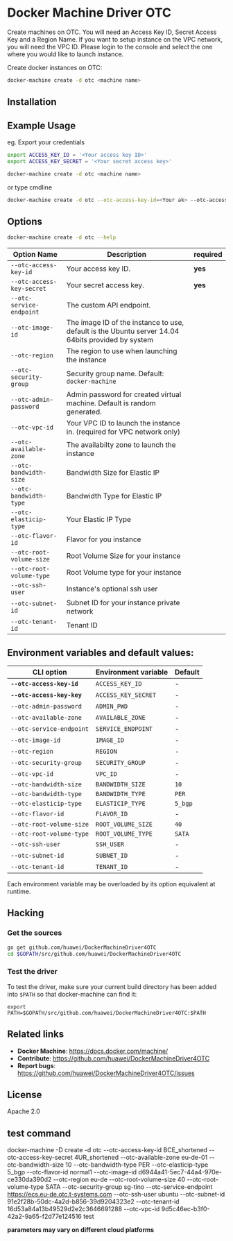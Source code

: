 # Docker Machine Driver OTC
Create machines on OTC. You will need an Access Key ID, Secret Access Key and a Region Name. If you want to setup instance on the VPC network, you will need the VPC ID. Please login to the console and select the one where you would like to launch instance.

Create docker instances on OTC:
```bash
docker-machine create -d otc <machine name>
```

## Installation


## Example Usage
eg. Export your credentials
```bash
export ACCESS_KEY_ID = '<Your access key ID>'
export ACCESS_KEY_SECRET = '<Your secret access key>'

docker-machine create -d otc <machine name>
```
or type cmdline
```bash
docker-machine create -d otc --otc-access-key-id=<Your ak> --otc-access-key-secret=<Your sk> --otc-security-group=<Security group name> --otc-tenant-id=<Your tenant ID> --otc-region=<Region name> --otc-vpc-id=<Your VPC ID> --otc-flavor-id=<instance flavor ID> --otc-image-id=<Guest OS image ID> --otc-subnet-id=<Your subnet ID> --otc-admin-password=<instance login password> --otc-available-zone=<available zone name> <machine name>
```

## Options
```bash
docker-machine create -d otc --help
```
Option Name                                          | Description                                         | required 
------------------------------------------------------|----------------------------------------------------|----|
``--otc-access-key-id`` | Your access key ID.  |**yes**|
``--otc-access-key-secret``|Your secret access key.| **yes** |
``--otc-service-endpoint``|The custom API endpoint.| |
``--otc-image-id``| The image ID of the instance to use, default is the Ubuntu server 14.04 64bits provided by system||
``--otc-region``| The region to use when launching the instance||
``--otc-security-group``| Security group name. Default: `docker-machine`||
``--otc-admin-password``| Admin password for created virtual machine. Default is random generated.||
``--otc-vpc-id``| Your VPC ID to launch the instance in. (required for VPC network only)||
``--otc-available-zone``| The availabilty zone to launch the instance||
``--otc-bandwidth-size``|Bandwidth Size for Elastic IP||
``--otc-bandwidth-type``|Bandwidth Type for Elastic IP||
``--otc-elasticip-type``|Your Elastic IP Type||
``--otc-flavor-id``|Flavor for you instance||
``--otc-root-volume-size``|Root Volume Size for your instance||
``--otc-root-volume-type``|Root Volume type for your instance||
``--otc-ssh-user``|Instance's optional ssh user||
``--otc-subnet-id``|Subnet ID for your instance private network||
``--otc-tenant-id``|Tenant ID||


## Environment variables and default values:

| CLI option                          | Environment variable        | Default          |
|-------------------------------------|-----------------------------|------------------|
| **`--otc-access-key-id`**	| `ACCESS_KEY_ID`	| -                |
| **`--otc-access-key-key`**	| `ACCESS_KEY_SECRET`	| -                |
| `--otc-admin-password`	| `ADMIN_PWD`		| -                |
| `--otc-available-zone`	| `AVAILABLE_ZONE`	| -                |
| `--otc-service-endpoint`	| `SERVICE_ENDPOINT`	| -                |
| `--otc-image-id`		| `IMAGE_ID`		| -                |
| `--otc-region`		| `REGION`		| -                |
| `--otc-security-group`	| `SECURITY_GROUP`	| -                |
| `--otc-vpc-id`		| `VPC_ID`		| -                |
| `--otc-bandwidth-size`	| `BANDWIDTH_SIZE`	| `10`             |
| `--otc-bandwidth-type`	| `BANDWIDTH_TYPE`	| `PER`            |
| `--otc-elasticip-type`	| `ELASTICIP_TYPE`	| `5_bgp`          |
| `--otc-flavor-id`		| `FLAVOR_ID`		| -                |
| `--otc-root-volume-size`	| `ROOT_VOLUME_SIZE`	| `40`             |
| `--otc-root-volume-type`	| `ROOT_VOLUME_TYPE`	| `SATA`           |
| `--otc-ssh-user`		| `SSH_USER`		| -                |
| `--otc-subnet-id`		| `SUBNET_ID`		| -                |
| `--otc-tenant-id`		| `TENANT_ID`		| -                |

Each environment variable may be overloaded by its option equivalent at runtime.

## Hacking
### Get the sources
```bash
go get github.com/huawei/DockerMachineDriver4OTC
cd $GOPATH/src/github.com/huawei/DockerMachineDriver4OTC
```
### Test the driver
To test the driver, make sure your current build directory has been added into ```$PATH``` so that docker-machine can find it:
```
export PATH=$GOPATH/src/github.com/huawei/DockerMachineDriver4OTC:$PATH
```

## Related links

- **Docker Machine**: https://docs.docker.com/machine/
- **Contribute**: https://github.com/huawei/DockerMachineDriver4OTC
- **Report bugs**: https://github.com/huawei/DockerMachineDriver4OTC/issues

## License
Apache 2.0

## test command
docker-machine -D create -d otc --otc-access-key-id BCE_shortened --otc-access-key-secret 4UR_shortened --otc-available-zone eu-de-01 --otc-bandwidth-size 10 --otc-bandwidth-type PER --otc-elasticip-type 5_bgp --otc-flavor-id normal1 --otc-image-id d6944a41-5ec7-44a4-970e-ce330da390d2 --otc-region eu-de --otc-root-volume-size 40 --otc-root-volume-type SATA --otc-security-group sg-tino --otc-service-endpoint https://ecs.eu-de.otc.t-systems.com --otc-ssh-user ubuntu --otc-subnet-id 91e2f28b-50dc-4a2d-b856-39d9204323e2 --otc-tenant-id 16d53a84a13b49529d2e2c3646691288 --otc-vpc-id 9d5c46ec-b3f0-42a2-9a65-f2d77e124516 test

**parameters may vary on different cloud platforms**
